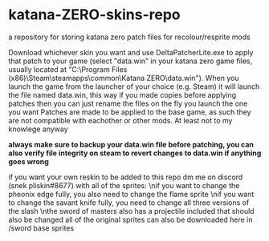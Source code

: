 # katana-ZERO-skins-repo
a repository for storing katana zero patch files for recolour/resprite mods

Download whichever skin you want and use DeltaPatcherLite.exe to apply that patch to your game (select "data.win" in your katana zero game files, usually located at "C:\Program Files (x86)\Steam\steamapps\common\Katana ZERO\data.win"). When you launch the game from the launcher of your choice (e.g. Steam) it will launch the file named data.win, this way if you made copies before applying patches then you can just rename the files on the fly you launch the one you want
Patches are made to be applied to the base game, as such they are not compatible with eachother or other mods. At least not to my knowlege anyway

**always make sure to backup your data.win file before patching, you can also verify file integrity on steam to revert changes to data.win if anything goes wrong**

if you want your own reskin to be added to this repo dm me on discord (snek pliskin#8677) with all of the sprites:
  \nif you want to change the pheonix edge fully, you also need to change the flame sprite
  \nif you want to change the savant knife fully, you need to change all three versions of the slash
  \nthe sword of masters also has a projectile included that should also be changed
all of the original sprites can also be downloaded here in /sword base sprites
